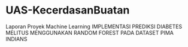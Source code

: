 # UAS-KecerdasanBuatan
Laporan Proyek Machine Learning 
IMPLEMENTASI PREDIKSI DIABETES MELITUS MENGGUNAKAN RANDOM FOREST PADA DATASET PIMA INDIANS
